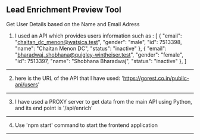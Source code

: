 Lead Enrichment Preview Tool
----------------------------
Get User Details based on the Name and Email Adress
1. I used an API which provides users information such as :
[
  {
  "email": "chaitan_dc_menon@watsica.test",
  "gender": "male",
  "id": 7513398,
  "name": "Chaitan Menon DC",
  "status": "inactive"
},
{
  "email": "bharadwaj_shobhana@quigley-wintheiser.test",
  "gender": "female",
  "id": 7513397,
  "name": "Shobhana Bharadwaj",
  "status": "inactive"
},
]
------------------------------------------

2. here is the URL of the API that I have used:
'https://gorest.co.in/public-api/users'
----------------------------------------

3. I have used a PROXY server to get data from the main API using Python, and its end point is '/api/enrich'
------------------------------------------------------

4. Use 'npm start' command to start the frontend application
------------------------------------------------------



